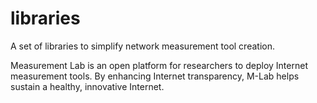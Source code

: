 libraries
=========

A set of libraries to simplify network measurement tool creation.

Measurement Lab is an open platform for researchers to deploy Internet
measurement tools. By enhancing Internet transparency, M-Lab helps sustain a healthy, innovative Internet.

